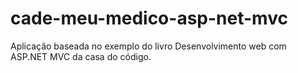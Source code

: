 # cade-meu-medico-asp-net-mvc
Aplicação baseada no exemplo do livro Desenvolvimento web com ASP.NET MVC da casa do código.
